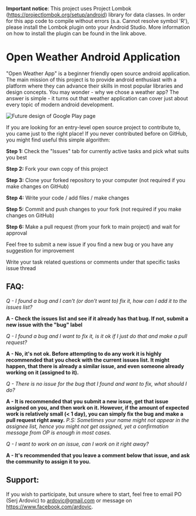 <b>Important notice</b>: This project uses Project Lombok (https://projectlombok.org/setup/android) library for data classes. In order for this app code to compile without errors (s.a. Cannot resolve symbol 'R'), please install the Lombok plugin onto your Android Studio. More information on how to install the plugin can be found in the link above.

# Open Weather Android Application

"Open Weather App" is a beginner friendly open source android application. The main mission of this project is to provide android enthusiast with a platform where they can advance their skills in most popular libraries and design concepts. You may wonder - why we chose a weather app? The answer is simple - it turns out that weather application can cover just about every topic of modern android development.

![Future design of Google Play page](https://github.com/ardovic/Open-Source-Android-Weather-App/blob/master/misc/art/Preview%20on%20Play%20Store.png?raw=true)

If you are looking for an entry-level open source project to contribute to, you came just to the right place! If you never contributed before on GitHub, you might find useful this simple algorithm:

<b>Step 1:</b> Check the "Issues" tab for currently active tasks and pick what suits you best

<b>Step 2:</b> Fork your own copy of this project

<b>Step 3:</b> Clone your forked repository to your computer (not required if you make changes on GitHub)

<b>Step 4:</b> Write your code / add files / make changes

<b>Step 5:</b> Commit and push changes to your fork (not required if you make changes on GitHub)

<b>Step 6:</b> Make a pull request (from your fork to main project) and wait for approval

Feel free to submit a new issue if you find a new bug or you have any suggestion for improvement

Write your task related questions or comments under that specific tasks issue thread

## FAQ:

<i>Q - I found a bug and I can't (or don’t want to) fix it, how can I add it to the issues list?</i>

<b>A - Check the issues list and see if it already has that bug. If not, submit a new issue with the "bug" label</b>

<i>Q - I found a bug and I want to fix it, is it ok if I just do that and make a pull request?</i>
  
<b>A - No, it's not ok. Before attempting to do any work it is highly recommended that you check with the current issues list. It might happen, that there is already a similar issue, and even someone already working on it (assigned to it).</b>
  
<i>Q - There is no issue for the bug that I found and want to fix, what should I do?</i>
  
<b>A - It is recommended that you submit a new issue, get that issue assigned on you, and then work on it. However, if the amount of expected work is relatively small (< 1 day), you can simply fix the bug and make a pull request right away.</b> <i>P.S: Sometimes your name might not appear in the assignee list, hence you might not get assigned, yet a confirmation message from OP is enough in most cases.</i>

<i>Q - I want to work on an issue, can I work on it right away?</i>

<b>A - It's recommended that you leave a comment below that issue, and ask the community to assign it to you.</b>

## Support:

If you wish to participate, but unsure where to start, feel free to email PO (Serj Ardovic) to ardovic@gmail.com or message on https://www.facebook.com/ardovic.
